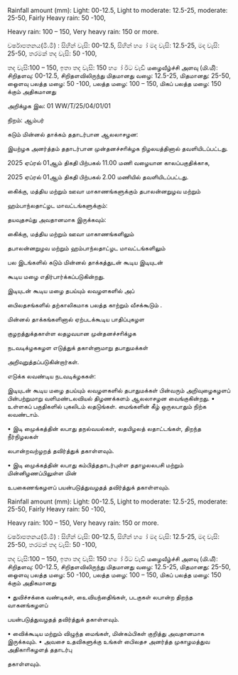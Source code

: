 Rainfall amount (mm): Light: 00-12.5, Light to moderate: 12.5-25, moderate: 25-50, Fairly Heavy rain: 50 -100,

Heavy rain: 100 – 150, Very heavy rain: 150 or more.

වර්ෂාපතනය(මි.මී) : සිහින් වැසි: 00-12.5, සිහින් හ ෝ මද වැසි: 12.5-25, මද වැසි: 25-50, තරමක් තද වැසි: 50 -100,

තද වැසි:100 – 150, ඉතා තද වැසි: 150 හ ෝ ඊට වැඩි மழைவீழ்ச்சி அளவு (மி.மீ): சிறிதளவு: 00-12.5, சிறிதளவிலிருந்து மிதமானது வழை: 12.5-25, மிதமானது: 25-50, ஓைளவு பலத்த மழை: 50 -100, பலத்த மழை: 100 – 150, மிகப் பலத்த மழை: 150 க்கும் அதிகமானது

அறிக்ழக இல: 01 WW/T/25/04/01/01

நிறம்: ஆம்பர்

கடும் மின்னல் தாக்கம் ததாடர்பான ஆலலாசழன:

இயற்ழக அனர்த்தம் ததாடர்பான முன்தனச்சாிக்ழக நிழலயத்தினால் தவளியிடப்பட்டது.

2025 ஏப்ரல் 01ஆம் திகதி பிற்பகல் 11.00 மணி வழையான காலப்பகுதிக்காக,

2025 ஏப்ரல் 01ஆம் திகதி பிற்பகல் 2.00 மணியில் தவளியிடப்பட்டது.

கிைக்கு, மத்திய மற்றும் ஊவா மாகாணங்களுக்கும் தபாலன்னறுழவ மற்றும்

ஹம்பாந்லதாட்ழட மாவட்டங்களுக்கும்:

தயவுதசய்து அவதானமாக இருக்கவும்:

கிைக்கு, மத்திய மற்றும் ஊவா மாகாணங்களிலும்

தபாலன்னறுழவ மற்றும் ஹம்பாந்லதாட்ழட மாவட்டங்களிலும்

பல இடங்களில் கடும் மின்னல் தாக்கத்துடன் கூடிய இடியுடன்

கூடிய மழை எதிர்பார்க்கப்படுகின்றது.

இடியுடன் கூடிய மழை தபய்யும் லவழளகளில் அப்

பிைலதசங்களில் தற்காலிகமாக பலத்த காற்றும் வீசக்கூடும் .

மின்னல் தாக்கங்களினால் ஏற்படக்கூடிய பாதிப்புகழள

குழறத்துக்தகாள்ள லதழவயான முன்தனச்சாிக்ழக

நடவடிக்ழககழள எடுத்துக் தகாள்ளுமாறு தபாதுமக்கள்

அறிவுறுத்தப்படுகின்றார்கள்.

எடுக்க லவண்டிய நடவடிக்ழககள்:

இடியுடன் கூடிய மழை தபய்யும் லவழளகளில் தபாதுமக்கள் பின்வரும் அறிவுழைகழளப் பின்பற்றுமாறு வளிமண்டலவியல் திழணக்களம் ஆலலாசழன வைங்குகின்றது. • உள்ளகப் பகுதிகளில் புகலிடம் லதடுங்கள். மைங்களின் கீழ் ஒருலபாதும் நிற்க லவண்டாம்.

• இடி முைக்கத்தின் லபாது தநல்வயல்கள், லதயிழலத் லதாட்டங்கள், திறந்த நீர்நிழலகள்

லபான்றவற்ழறத் தவிர்த்துக் தகாள்ளவும்.

• இடி முைக்கத்தின் லபாது கம்பித்ததாடர்புள்ள ததாழலலபசி மற்றும் மின்னிழணப்பிலுள்ள மின்

உபகைணங்கழளப் பயன்படுத்துவழதத் தவிர்த்துக் தகாள்ளவும்.

Rainfall amount (mm): Light: 00-12.5, Light to moderate: 12.5-25, moderate: 25-50, Fairly Heavy rain: 50 -100,

Heavy rain: 100 – 150, Very heavy rain: 150 or more.

වර්ෂාපතනය(මි.මී) : සිහින් වැසි: 00-12.5, සිහින් හ ෝ මද වැසි: 12.5-25, මද වැසි: 25-50, තරමක් තද වැසි: 50 -100,

තද වැසි:100 – 150, ඉතා තද වැසි: 150 හ ෝ ඊට වැඩි மழைவீழ்ச்சி அளவு (மி.மீ): சிறிதளவு: 00-12.5, சிறிதளவிலிருந்து மிதமானது வழை: 12.5-25, மிதமானது: 25-50, ஓைளவு பலத்த மழை: 50 -100, பலத்த மழை: 100 – 150, மிகப் பலத்த மழை: 150 க்கும் அதிகமானது

• துவிச்சக்கை வண்டிகள், உைவியந்திைங்கள், படகுகள் லபான்ற திறந்த வாகனங்கழளப்

பயன்படுத்துவழதத் தவிர்த்துக் தகாள்ளவும்.

• விைக்கூடிய மற்றும் விழுந்த மைங்கள், மின்கம்பிகள் குறித்து அவதானமாக இருக்கவும். • அவசை உதவிகளுக்கு உங்கள் பிைலதச அனர்த்த முகாழமத்துவ அதிகாாிகழளத் ததாடர்பு

தகாள்ளவும்.